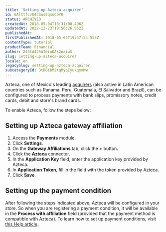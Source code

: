 ```yaml
---
title: 'Setting up Azteca acquirer'
id: 6AlttfcvU4cSusEqsoCeY0
status: ARCHIVED
createdAt: 2018-05-04T18:31:08.406Z
updatedAt: 2022-12-23T19:56:26.952Z
publishedAt: 
firstPublishedAt: 2018-05-04T19:47:54.558Z
contentType: tutorial
productTeam: Financial
author: 245tA425AIeioKAk2eaiwS
slug: setting-up-azteca-acquirer
locale: en
legacySlug: setting-up-azteca-acquirer
subcategoryId: 3tDGibM2tqMyqIyukqmmMw
---
```


Azteca, one of Mexico's leading [acquirers](/en/tutorial/what-is-an-acquirer) (also active in Latin American countries such as Panama, Peru, Guatemala, El Salvador and Brazil), can be configured to process payments with bank slips, promissory notes, credit cards, debit and store's brand cards.

To enable Azteca, follow the steps below:

## Setting up Azteca gateway affiliation
1. Access the __Payments__ module.
2. Click __Settings__.
3. On the __Gateway Affiliations__ tab, click the __+__ button.
4. Click the __Azteca__ connector.
5. In the __Application Key__ field, enter the application key provided by Azteca.
7. In __Application Token__, fill in the field with the token provided by Azteca.
8. Click __Save__.

## Setting up the payment condition
After following the steps indicated above, Azteca will be configured in your store. So when you are registering a payment condition, it will be available in the __Process with affiliation__ field (provided that the payment method is compatible with Azteca). To learn how to set up payment conditions, visit [this Help article](/en/tutorial/how-to-configure-payment-conditions).
